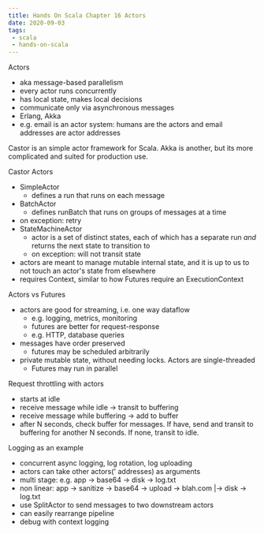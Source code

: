 ```yaml
---
title: Hands On Scala Chapter 16 Actors
date: 2020-09-03
tags:
 - scala
 - hands-on-scala
---
```

Actors
 - aka message-based parallelism
 - every actor runs concurrently
 - has local state, makes local decisions
 - communicate only via asynchronous messages
 - Erlang, Akka
 - e.g. email is an actor system: humans are the actors and email addresses are actor addresses
 
Castor is an simple actor framework for Scala. Akka is another, but its more complicated 
and suited for production use.

Castor Actors
 - SimpleActor
   - defines a run that runs on each message
 - BatchActor
   - defines runBatch that runs on groups of messages at a time
 - on exception: retry
 - StateMachineActor
   - actor is a set of distinct states, each of which has a separate run *and* returns the next
 state to transition to
   - on exception: will not transit state
 - actors are meant to manage mutable internal state, and it is up to us to not touch an
 actor's state from elsewhere
 - requires Context, similar to how Futures require an ExecutionContext

Actors vs Futures
 - actors are good for streaming, i.e. one way dataflow
   - e.g. logging, metrics, monitoring
   - futures are better for request-response
   - e.g. HTTP, database queries
 - messages have order preserved
   - futures may be scheduled arbitrarily
 - private mutable state, without needing locks. Actors are single-threaded
   - Futures may run in parallel
   
Request throttling with actors
 - starts at idle
 - receive message while idle -> transit to buffering
 - receive message while buffering -> add to buffer
 - after N seconds, check buffer for messages. If have, send and transit to buffering
 for another N seconds. If none, transit to idle.
 
 
Logging as an example
 - concurrent async logging, log rotation, log uploading
 - actors can take other actors(' addresses) as arguments
 - multi stage: e.g. app -> base64 -> disk -> log.txt
 - non linear: app -> sanitize -> base64 -> upload -> blah.com
                                        |-> disk -> log.txt
 - use SplitActor to send messages to two downstream actors
 - can easily rearrange pipeline
 - debug with context logging
